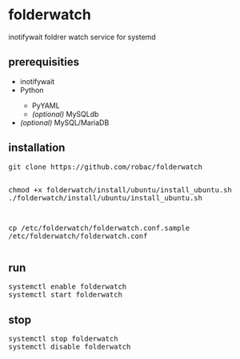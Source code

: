 # folderwatch
inotifywait foldrer watch service for systemd

<h2>prerequisities</h2>
  <ul>
    <li>inotifywait</li>
    <li>Python</li>    
      <ul>
        <li>PyYAML</li>
        <li><i>(optional)</i> MySQLdb</li>
      </ul>  
    <li><i>(optional)</i> MySQL/MariaDB</li>
  </ul>
  <h2>installation</h2>
    <pre>
git clone https://github.com/robac/folderwatch

chmod +x folderwatch/install/ubuntu/install_ubuntu.sh
./folderwatch/install/ubuntu/install_ubuntu.sh

cp /etc/folderwatch/folderwatch.conf.sample /etc/folderwatch/folderwatch.conf</pre>
  <h2>run</h2>
    <pre>
systemctl enable folderwatch 
systemctl start folderwatch </pre>

  <h2>stop</h2>
    <pre>
systemctl stop folderwatch 
systemctl disable folderwatch </pre>

  
  
